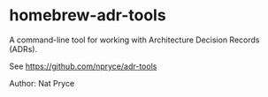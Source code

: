 # homebrew-adr-tools

A command-line tool for working with Architecture Decision Records (ADRs).

See https://github.com/npryce/adr-tools

Author: Nat Pryce
